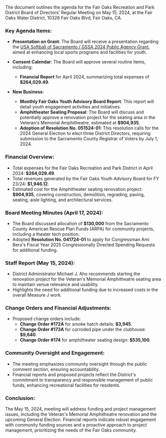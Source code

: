 The document outlines the agenda for the Fair Oaks Recreation and Park District Board of Directors' Regular Meeting on May 15, 2024, at the Fair Oaks Water District, 10326 Fair Oaks Blvd, Fair Oaks, CA.

### Key Agenda Items:
- **Presentation on Grant**: The Board will receive a presentation regarding the [USA Softball of Sacramento / GSSA 2024 Public Agency Grant](https://www.usasoftball.com/), aimed at enhancing local sports programs and facilities for youth.

- **Consent Calendar**: The Board will approve several routine items, including:
  - **Financial Report** for April 2024, summarizing total expenses of **$264,029.49**.

- **New Business**:
  - **Monthly Fair Oaks Youth Advisory Board Report**: This report will detail youth engagement activities and initiatives.
  - **Amphitheater Seating Proposal**: The Board will discuss and potentially approve a renovation project for the seating area in the Veteran's Memorial Amphitheatre, estimated at **$904,935**.
  - **Adoption of Resolution No. 051524-01**: This resolution calls for the 2024 General Election to elect three District Directors, requiring submission to the Sacramento County Registrar of Voters by July 1, 2024.

### Financial Overview:
- Total expenses for the Fair Oaks Recreation and Park District in April 2024: **$264,029.49**.
- Total revenues generated by the Fair Oaks Youth Advisory Board for FY 23/24: **$1,946.12**.
- Estimated cost for the Amphitheater seating renovation project: **$904,935**, covering construction, demolition, regrading, paving, seating, aisle lighting, and architectural services.

### Board Meeting Minutes (April 17, 2024):
- The Board discussed allocation of **$130,000** from the Sacramento County American Rescue Plan Funds (ARPA) for community projects, including a theater tech position.
- Adopted **Resolution No. 041724-01** to apply for Congressman Ami Bera's Fiscal Year 2025 Congressionally Directed Spending Requests for additional funding.

### Staff Report (May 15, 2024):
- District Administrator Michael J. Aho recommends starting the renovation project for the Veteran's Memorial Amphitheatre seating area to maintain venue relevance and usability.
- Highlights the need for additional funding due to increased costs in the overall Measure J work.

### Change Orders and Financial Adjustments:
- Proposed change orders include:
  - **Change Order #172A** for smoke hatch details: **$3,945**.
  - **Change Order #173A** for corroded pipe under the clubhouse: **$9,640**.
  - **Change Order #174** for amphitheater seating design: **$535,100**.

### Community Oversight and Engagement:
- The meeting emphasizes community oversight through the public comment section, ensuring accountability.
- Financial reports and proposed projects reflect the District's commitment to transparency and responsible management of public funds, enhancing recreational facilities for residents.

### Conclusion:
The May 15, 2024, meeting will address funding and project management issues, including the Veteran's Memorial Amphitheatre renovation and the upcoming General Election. Financial reports indicate robust engagement with community funding sources and a proactive approach to project management, prioritizing the needs of the Fair Oaks community.
